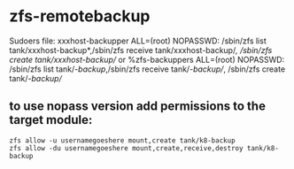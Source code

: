 # zfs-remotebackup

Sudoers file:
 xxxhost-backupper ALL=(root) NOPASSWD: /sbin/zfs list tank/xxxhost-backup*,/sbin/zfs receive tank/xxxhost-backup/*, /sbin/zfs create tank/xxxhost-backup/*
or
 %zfs-backuppers ALL=(root) NOPASSWD: /sbin/zfs list tank/*-backup*,/sbin/zfs receive tank/*-backup/*, /sbin/zfs create tank/*-backup/*


## to use nopass version add permissions to the target module:

```
zfs allow -u usernamegoeshere mount,create tank/k8-backup
zfs allow -du usernamegoeshere mount,create,receive,destroy tank/k8-backup
```
